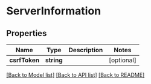 # ServerInformation

## Properties
Name | Type | Description | Notes
------------ | ------------- | ------------- | -------------
**csrfToken** | **string** |  | [optional] 

[[Back to Model list]](../README.md#documentation-for-models) [[Back to API list]](../README.md#documentation-for-api-endpoints) [[Back to README]](../README.md)


